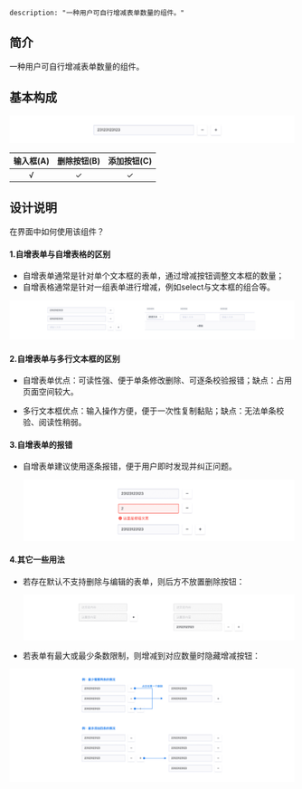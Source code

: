 ```
description: "一种用户可自行增减表单数量的组件。"
```

<!--副标题具体写法见源代码模式-->



## 简介

一种用户可自行增减表单数量的组件。



## 基本构成

![001](../../../images/EditableTable/001.png)

| 输入框(A) | 删除按钮(B) | 添加按钮(C) |
| :-------: | :---------: | :---------: |
|     √     |      ✓      |      ✓      |




## 设计说明


在界面中如何使用该组件？



#### 1.自增表单与自增表格的区别

-  自增表单通常是针对单个文本框的表单，通过增减按钮调整文本框的数量；
-  自增表格通常是针对一组表单进行增减，例如select与文本框的组合等。

![002](../../../images/EditableList/002.png)

#### 2.自增表单与多行文本框的区别

- 自增表单优点：可读性强、便于单条修改删除、可逐条校验报错；缺点：占用页面空间较大。

- 多行文本框优点：输入操作方便，便于一次性复制黏贴；缺点：无法单条校验、阅读性稍弱。

  

#### 3.自增表单的报错   

- 自增表单建议使用逐条报错，便于用户即时发现并纠正问题。

  ![003](../../../images/EditableList/003.png)

#### 4.其它一些用法   

- 若存在默认不支持删除与编辑的表单，则后方不放置删除按钮：

  ![004](../../../images/EditableList/004.png)

- 若表单有最大或最少条数限制，则增减到对应数量时隐藏增减按钮：

![005](../../../images/EditableTable/005.png)
